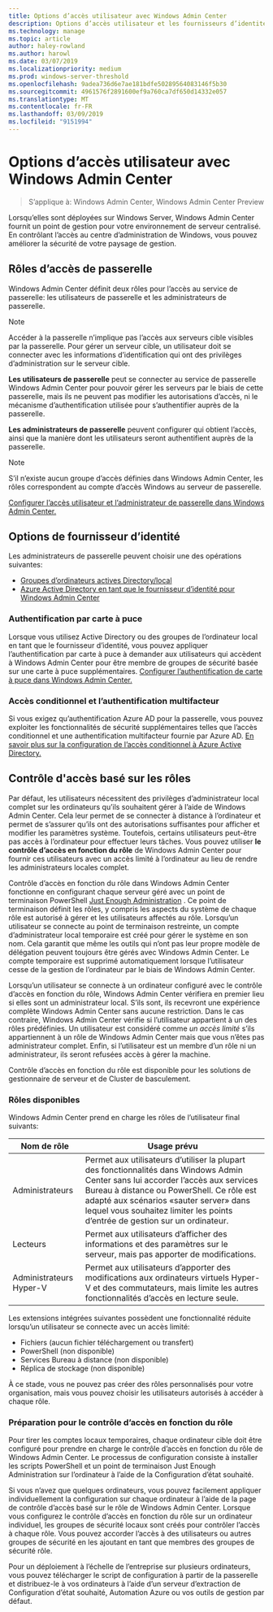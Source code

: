 ```yaml
---
title: Options d’accès utilisateur avec Windows Admin Center
description: Options d’accès utilisateur et les fournisseurs d’identité avec Windows Admin Center (projet Honolulu)
ms.technology: manage
ms.topic: article
author: haley-rowland
ms.author: harowl
ms.date: 03/07/2019
ms.localizationpriority: medium
ms.prod: windows-server-threshold
ms.openlocfilehash: 9adea736d6e7ae181bdfe50289564083146f5b30
ms.sourcegitcommit: 4961576f2891600ef9a760ca7df650d14332e057
ms.translationtype: MT
ms.contentlocale: fr-FR
ms.lasthandoff: 03/09/2019
ms.locfileid: "9151994"
---
```

# Options d’accès utilisateur avec Windows Admin Center

>S’applique à: Windows Admin Center, Windows Admin Center Preview

Lorsqu’elles sont déployées sur Windows Server, Windows Admin Center fournit un point de gestion pour votre environnement de serveur centralisé. En contrôlant l’accès au centre d’administration de Windows, vous pouvez améliorer la sécurité de votre paysage de gestion.

## Rôles d’accès de passerelle

Windows Admin Center définit deux rôles pour l’accès au service de passerelle: les utilisateurs de passerelle et les administrateurs de passerelle.

> [!NOTE]
> Accéder à la passerelle n’implique pas l’accès aux serveurs cible visibles par la passerelle. Pour gérer un serveur cible, un utilisateur doit se connecter avec les informations d’identification qui ont des privilèges d’administration sur le serveur cible.

**Les utilisateurs de passerelle** peut se connecter au service de passerelle Windows Admin Center pour pouvoir gérer les serveurs par le biais de cette passerelle, mais ils ne peuvent pas modifier les autorisations d’accès, ni le mécanisme d’authentification utilisée pour s’authentifier auprès de la passerelle.

**Les administrateurs de passerelle** peuvent configurer qui obtient l’accès, ainsi que la manière dont les utilisateurs seront authentifient auprès de la passerelle.

>[!NOTE]
> S’il n’existe aucun groupe d’accès définies dans Windows Admin Center, les rôles correspondent au compte d’accès Windows au serveur de passerelle. 

[Configurer l’accès utilisateur et l’administrateur de passerelle dans Windows Admin Center.](../configure/user-access-control.md)

## Options de fournisseur d’identité

Les administrateurs de passerelle peuvent choisir une des opérations suivantes:

 - [Groupes d’ordinateurs actives Directory/local](../configure/user-access-control.md#active-directory-or-local-machine-groups)
 - [Azure Active Directory en tant que le fournisseur d’identité pour Windows Admin Center](../configure/user-access-control.md#azure-active-directory)


### Authentification par carte à puce

Lorsque vous utilisez Active Directory ou des groupes de l’ordinateur local en tant que le fournisseur d’identité, vous pouvez appliquer l’authentification par carte à puce à demander aux utilisateurs qui accèdent à Windows Admin Center pour être membre de groupes de sécurité basée sur une carte à puce supplémentaires. [Configurer l’authentification de carte à puce dans Windows Admin Center.](../configure/user-access-control.md#active-directory-or-local-machine-groups)

### Accès conditionnel et l’authentification multifacteur

Si vous exigez qu’authentification Azure AD pour la passerelle, vous pouvez exploiter les fonctionnalités de sécurité supplémentaires telles que l’accès conditionnel et une authentification multifacteur fournie par Azure AD. [En savoir plus sur la configuration de l’accès conditionnel à Azure Active Directory.](https://docs.microsoft.com/azure/active-directory/active-directory-conditional-access-azure-portal-get-started)

## Contrôle d'accès basé sur les rôles

Par défaut, les utilisateurs nécessitent des privilèges d’administrateur local complet sur les ordinateurs qu’ils souhaitent gérer à l’aide de Windows Admin Center.
Cela leur permet de se connecter à distance à l’ordinateur et permet de s’assurer qu’ils ont des autorisations suffisantes pour afficher et modifier les paramètres système.
Toutefois, certains utilisateurs peut-être pas accès à l’ordinateur pour effectuer leurs tâches.
Vous pouvez utiliser **le contrôle d’accès en fonction du rôle** de Windows Admin Center pour fournir ces utilisateurs avec un accès limité à l’ordinateur au lieu de rendre les administrateurs locales complet.

Contrôle d’accès en fonction du rôle dans Windows Admin Center fonctionne en configurant chaque serveur géré avec un point de terminaison PowerShell [Just Enough Administration](https://aka.ms/jeadocs) .
Ce point de terminaison définit les rôles, y compris les aspects du système de chaque rôle est autorisé à gérer et les utilisateurs affectés au rôle.
Lorsqu’un utilisateur se connecte au point de terminaison restreinte, un compte d’administrateur local temporaire est créé pour gérer le système en son nom.
Cela garantit que même les outils qui n’ont pas leur propre modèle de délégation peuvent toujours être gérés avec Windows Admin Center.
Le compte temporaire est supprimé automatiquement lorsque l’utilisateur cesse de la gestion de l’ordinateur par le biais de Windows Admin Center.

Lorsqu’un utilisateur se connecte à un ordinateur configuré avec le contrôle d’accès en fonction du rôle, Windows Admin Center vérifiera en premier lieu si elles sont un administrateur local.
S’ils sont, ils recevront une expérience complète Windows Admin Center sans aucune restriction.
Dans le cas contraire, Windows Admin Center vérifie si l’utilisateur appartient à un des rôles prédéfinies.
Un utilisateur est considéré comme *un accès limité* s’ils appartiennent à un rôle de Windows Admin Center mais que vous n’êtes pas administrateur complet.
Enfin, si l’utilisateur est un membre d’un rôle ni un administrateur, ils seront refusées accès à gérer la machine.

Contrôle d’accès en fonction du rôle est disponible pour les solutions de gestionnaire de serveur et de Cluster de basculement.

### Rôles disponibles

Windows Admin Center prend en charge les rôles de l’utilisateur final suivants:

Nom de rôle | Usage prévu
----------|-------------
Administrateurs | Permet aux utilisateurs d’utiliser la plupart des fonctionnalités dans Windows Admin Center sans lui accorder l’accès aux services Bureau à distance ou PowerShell. Ce rôle est adapté aux scénarios «sauter server» dans lequel vous souhaitez limiter les points d’entrée de gestion sur un ordinateur.
Lecteurs | Permet aux utilisateurs d’afficher des informations et des paramètres sur le serveur, mais pas apporter de modifications.
Administrateurs Hyper-V | Permet aux utilisateurs d’apporter des modifications aux ordinateurs virtuels Hyper-V et des commutateurs, mais limite les autres fonctionnalités d’accès en lecture seule.

Les extensions intégrées suivantes possèdent une fonctionnalité réduite lorsqu’un utilisateur se connecte avec un accès limité:

- Fichiers (aucun fichier téléchargement ou transfert)
- PowerShell (non disponible)
- Services Bureau à distance (non disponible)
- Réplica de stockage (non disponible)

À ce stade, vous ne pouvez pas créer des rôles personnalisés pour votre organisation, mais vous pouvez choisir les utilisateurs autorisés à accéder à chaque rôle.

### Préparation pour le contrôle d’accès en fonction du rôle

Pour tirer les comptes locaux temporaires, chaque ordinateur cible doit être configuré pour prendre en charge le contrôle d’accès en fonction du rôle de Windows Admin Center.
Le processus de configuration consiste à installer les scripts PowerShell et un point de terminaison Just Enough Administration sur l’ordinateur à l’aide de la Configuration d’état souhaité.

Si vous n’avez que quelques ordinateurs, vous pouvez facilement appliquer individuellement la configuration sur chaque ordinateur à l’aide de la page de contrôle d’accès basé sur le rôle de Windows Admin Center.
Lorsque vous configurez le contrôle d’accès en fonction du rôle sur un ordinateur individuel, les groupes de sécurité locaux sont créés pour contrôler l’accès à chaque rôle.
Vous pouvez accorder l’accès à des utilisateurs ou autres groupes de sécurité en les ajoutant en tant que membres des groupes de sécurité rôle.

Pour un déploiement à l’échelle de l’entreprise sur plusieurs ordinateurs, vous pouvez télécharger le script de configuration à partir de la passerelle et distribuez-le à vos ordinateurs à l’aide d’un serveur d’extraction de Configuration d’état souhaité, Automation Azure ou vos outils de gestion par défaut.
